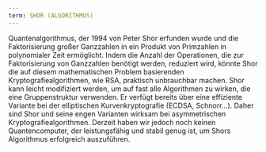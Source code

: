 ```yaml
---
term: SHOR (ALGORITHMUS)
---
```


Quantenalgorithmus, der 1994 von Peter Shor erfunden wurde und die Faktorisierung großer Ganzzahlen in ein Produkt von Primzahlen in polynomialer Zeit ermöglicht. Indem die Anzahl der Operationen, die zur Faktorisierung von Ganzzahlen benötigt werden, reduziert wird, könnte Shor die auf diesem mathematischen Problem basierenden Kryptografiealgorithmen, wie RSA, praktisch unbrauchbar machen. Shor kann leicht modifiziert werden, um auf fast alle Algorithmen zu wirken, die eine Gruppenstruktur verwenden. Er verfügt bereits über eine effiziente Variante bei der elliptischen Kurvenkryptografie (ECDSA, Schnorr...). Daher sind Shor und seine engen Varianten wirksam bei asymmetrischen Kryptografiealgorithmen. Derzeit haben wir jedoch noch keinen Quantencomputer, der leistungsfähig und stabil genug ist, um Shors Algorithmus erfolgreich auszuführen.